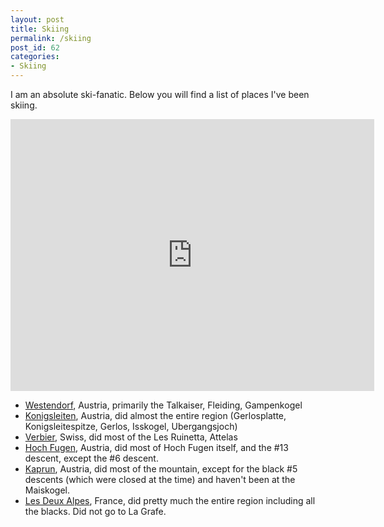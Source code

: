 ```yaml
---
layout: post
title: Skiing
permalink: /skiing
post_id: 62
categories:
- Skiing
---
```


I am an absolute ski-fanatic. Below you will find a list of places I've been
skiing.

<!-- iFrame code for AardvarkMap.net Start -->
<iframe src="http://www.aardvarkmap.net/mapitrans/XWMI0MJJ" width="582" height="435"  frameborder="0" scrolling="auto" marginwidth="0" marginheight="0" allowtransparency="true"></iframe>
<!-- iFrame code for AardvarkMap.net End -->

* <a href="http://www.bergfex.at/westendorf/panorama/#">Westendorf</a>, Austria, primarily the Talkaiser, Fleiding, Gampenkogel
* <a href="http://www.bergfex.at/koenigsleiten/panorama/#">Konigsleiten</a>, Austria, did almost the entire region (Gerlosplatte, Konigsleitespitze, Gerlos, Isskogel, Ubergangsjoch)
* <a href="http://www.bergfex.com/verbier/panorama/xl/">Verbier</a>, Swiss, did most of the Les Ruinetta, Attelas
* <a href="http://www.bergfex.com/hochfuegen/panorama/#">Hoch Fugen</a>, Austria, did most of Hoch Fugen itself, and the #13 descent, except the #6 descent.
* <a href="http://www.bergfex.com/kitzsteinhorn-kaprun/panorama/#">Kaprun</a>, Austria, did most of the  mountain, except for the black #5 descents (which were closed at the time) and haven't been at the Maiskogel.
* <a href="http://www.2alpes.com/pages/en/7/les-2-alpes-ski-snowboard-resort-in-the-french-alps.html">Les Deux Alpes</a>, France, did pretty much the entire region including all the blacks. Did not go to La Grafe.
